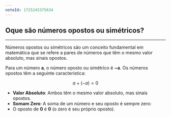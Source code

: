```yaml
---
noteId: 1725245375634
---
```

## Oque são números opostos ou simétricos?

---

Números opostos ou simétricos são um conceito fundamental em matemática que se refere a pares de números que têm o mesmo valor absoluto, mas sinais opostos.

Para um número **a**, o número oposto ou simétrico é **−a**. Os números opostos têm a seguinte característica:

$$
a+(-a)=0
$$

- **Valor Absoluto**: Ambos têm o mesmo valor absoluto, mas sinais opostos.
- **Somam Zero**: A soma de um número e seu oposto é sempre zero:
- O oposto de **0** é **0** (o zero é seu próprio oposto).

